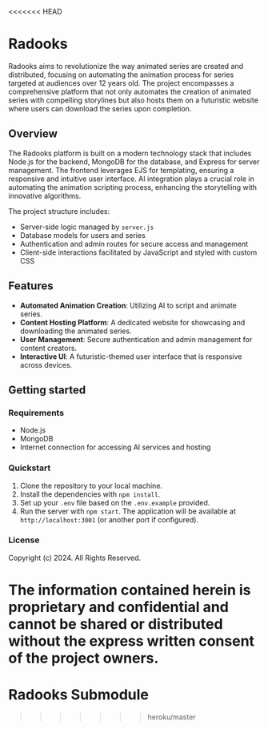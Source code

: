 <<<<<<< HEAD
# Radooks

Radooks aims to revolutionize the way animated series are created and distributed, focusing on automating the animation process for series targeted at audiences over 12 years old. The project encompasses a comprehensive platform that not only automates the creation of animated series with compelling storylines but also hosts them on a futuristic website where users can download the series upon completion.

## Overview

The Radooks platform is built on a modern technology stack that includes Node.js for the backend, MongoDB for the database, and Express for server management. The frontend leverages EJS for templating, ensuring a responsive and intuitive user interface. AI integration plays a crucial role in automating the animation scripting process, enhancing the storytelling with innovative algorithms.

The project structure includes:
- Server-side logic managed by `server.js`
- Database models for users and series
- Authentication and admin routes for secure access and management
- Client-side interactions facilitated by JavaScript and styled with custom CSS

## Features

- **Automated Animation Creation**: Utilizing AI to script and animate series.
- **Content Hosting Platform**: A dedicated website for showcasing and downloading the animated series.
- **User Management**: Secure authentication and admin management for content creators.
- **Interactive UI**: A futuristic-themed user interface that is responsive across devices.

## Getting started

### Requirements

- Node.js
- MongoDB
- Internet connection for accessing AI services and hosting

### Quickstart

1. Clone the repository to your local machine.
2. Install the dependencies with `npm install`.
3. Set up your `.env` file based on the `.env.example` provided.
4. Run the server with `npm start`. The application will be available at `http://localhost:3001` (or another port if configured).

### License

Copyright (c) 2024. All Rights Reserved.

The information contained herein is proprietary and confidential and cannot be shared or distributed without the express written consent of the project owners.
=======
# Radooks Submodule
>>>>>>> heroku/master

